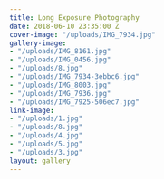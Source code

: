 ```yaml
---
title: Long Exposure Photography
date: 2018-06-10 23:35:00 Z
cover-image: "/uploads/IMG_7934.jpg"
gallery-image:
- "/uploads/IMG_8161.jpg"
- "/uploads/IMG_0456.jpg"
- "/uploads/8.jpg"
- "/uploads/IMG_7934-3ebbc6.jpg"
- "/uploads/IMG_8003.jpg"
- "/uploads/IMG_7936.jpg"
- "/uploads/IMG_7925-506ec7.jpg"
link-image:
- "/uploads/1.jpg"
- "/uploads/8.jpg"
- "/uploads/4.jpg"
- "/uploads/5.jpg"
- "/uploads/3.jpg"
layout: gallery
---
```


